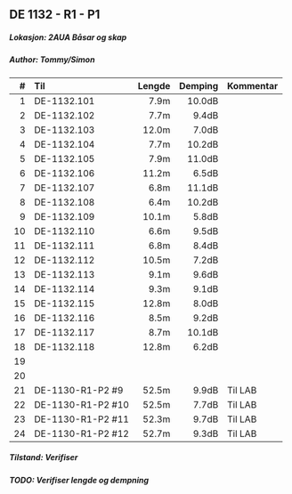 ## DE 1132 - R1 - P1
##### Lokasjon: 2AUA Båsar og skap
##### Author: Tommy/Simon

|  #  |        Til      |Lengde|Demping|Kommentar|
|----:|:----------------|-----:|------:|:--------|
|    1|DE-1132.101      |  7.9m| 10.0dB|         |
|    2|DE-1132.102      |  7.7m|  9.4dB|         |
|    3|DE-1132.103      | 12.0m|  7.0dB|         |
|    4|DE-1132.104      |  7.7m| 10.2dB|         |
|    5|DE-1132.105      |  7.9m| 11.0dB|         |
|    6|DE-1132.106      | 11.2m|  6.5dB|         |
|    7|DE-1132.107      |  6.8m| 11.1dB|         |
|    8|DE-1132.108      |  6.4m| 10.2dB|         |
|    9|DE-1132.109      | 10.1m|  5.8dB|         |
|   10|DE-1132.110      |  6.6m|  9.5dB|         |
|   11|DE-1132.111      |  6.8m|  8.4dB|         |
|   12|DE-1132.112      | 10.5m|  7.2dB|         |
|   13|DE-1132.113      |  9.1m|  9.6dB|         |
|   14|DE-1132.114      |  9.3m|  9.1dB|         |
|   15|DE-1132.115      | 12.8m|  8.0dB|         |
|   16|DE-1132.116      |  8.5m|  9.2dB|         |
|   17|DE-1132.117      |  8.7m| 10.1dB|         |
|   18|DE-1132.118      | 12.8m|  6.2dB|         |
|   19|                 |      |       |         |
|   20|                 |      |       |         |
|   21|DE-1130-R1-P2 #9 | 52.5m|  9.9dB|Til LAB  |
|   22|DE-1130-R1-P2 #10| 52.5m|  7.7dB|Til LAB  |
|   23|DE-1130-R1-P2 #11| 52.3m|  9.7dB|Til LAB  |
|   24|DE-1130-R1-P2 #12| 52.7m|  9.3dB|Til LAB  |

##### Tilstand: Verifiser
##### TODO: Verifiser lengde og dempning
